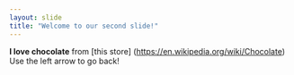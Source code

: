 ```yaml
---
layout: slide
title: "Welcome to our second slide!"
---
```

**I love chocolate** from [this store] (https://en.wikipedia.org/wiki/Chocolate)
Use the left arrow to go back!
